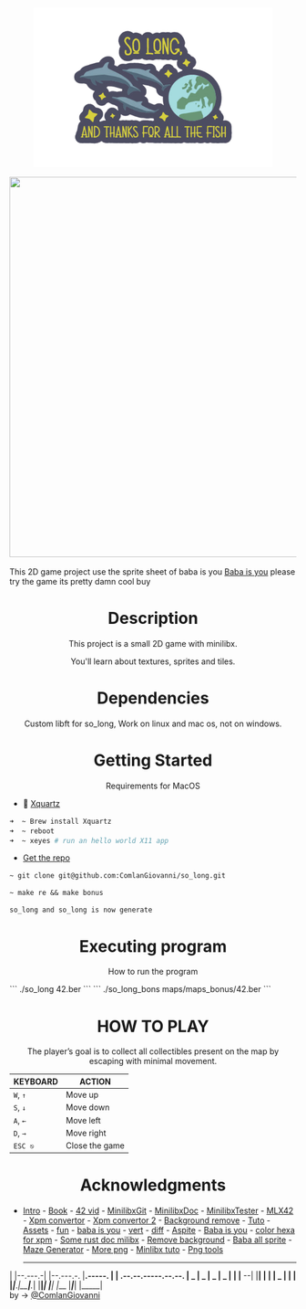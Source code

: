 <p align="center"><img height="280em" src="So_long_preview.png"></p>

<div align="center">
<img src="42_ber.gif" width="666" height="666" />
</div>

This 2D game project use the sprite sheet of baba is you [Baba is you](https://store.steampowered.com/app/736260/Baba_Is_You/) please try the game its pretty damn cool buy

<h1 align="center"> Description </h1>

<p align="center">This project is a small 2D game with minilibx.</p>
<p align="center">You'll learn about textures, sprites and tiles.</p>

<h1 align="center"> Dependencies </h1>

<p align="center">
Custom libft for so_long, Work on linux and mac os, not on windows.
</p>

<h1 align="center"> Getting Started </h1>

<p align="center">
Requirements for MacOS
</p>

 - 🚨 [Xquartz](https://www.xquartz.org/)

```bash
➜  ~ Brew install Xquartz
➜  ~ reboot
➜  ~ xeyes # run an hello world X11 app
```
- [Get the repo](git@github.com:ComlanGiovanni/so_long.git)
```
~ git clone git@github.com:ComlanGiovanni/so_long.git
```
```
~ make re && make bonus
```
```
so_long and so_long is now generate
```

<h1 align="center"> Executing program </h1>
<p align="center">
How to run the program
</p>
```
./so_long 42.ber
```
```
./so_long_bons maps/maps_bonus/42.ber
```
<h1 align="center">
HOW TO PLAY
</h1>

<p align="center">The player’s goal is to collect all collectibles present on the map by escaping with minimal movement.</p>

|KEYBOARD|ACTION|
|---|---|
|`W`, `↑`|Move up|
|`S`, `↓`|Move down|
|`A`, `←`|Move left|
|`D`, `→`|Move right|
|`ESC ⎋`|Close the game|




<h1 align="center"> Acknowledgments </h1>

* [Intro](https://www.youtube.com/watch?v=N_dUmDBfp6k) - [Book](https://www.amazon.fr/So-Long-Thanks-All-Fish/dp/1529034558) - [42 vid](https://elearning.intra.42.fr/notions/minilibx/subnotions) - [MinilibxGit](https://github.com/42Paris/minilibx-linux) - [MinilibxDoc](https://harm-smits.github.io/42docs/libs/minilibx/introduction.html) - [MinilibxTester](https://github.com/augustobecker/so_long_tester) - [MLX42](https://github.com/codam-coding-college/MLX42) - [Xpm convertor](https://convertio.co/fr/png-xpm/) - [Xpm convertor 2](https://anyconv.com/fr/convertisseur-de-png-en-xpm/) - [Background remove](https://www.remove.bg/) - [Tuto](https://achedeuzot.me/2014/12/20/installer-la-minilibx/) - [Assets](https://itch.io/game-assets/free/tag-sprites) - [fun](https://www.youtube.com/watch?v=OCh2l0J1uJk) - [baba is you](https://babaiswiki.fandom.com/wiki/Category:Nouns) - [vert](https://www.vertopal.com/) - [diff](https://www.diffchecker.com/) - [Aspite](https://www.aseprite.org/) - [Baba is you](https://hempuli.com/baba/) - [color hexa for xpm](https://www.color-hex.com/) - [Some rust doc milibx](https://docs.rs/minilibx/latest/minilibx/struct.Mlx.html) - [Remove background](https://www.remove.bg/fr/upload) - [Baba all sprite](https://www.spriters-resource.com/fullview/115231/) - [Maze Generator](https://www.dcode.fr/maze-generator) - [More png](https://www.vhv.rs/) - [Minlibx tuto](https://aurelienbrabant.fr/blog) - [Png tools](https://onlinepngtools.com=)

  __          __             __          __                      
 |  |--.---.-|  |--.---.-.  |__.-----.  |  |  .--.--.-----.--.--.
 |  _  |  _  |  _  |  _  |  |  |__ --|  |__|  |  |  |  _  |  |  |
 |_____|___._|_____|___._|  |__|_____|  |__|  |___  |_____|_____|
                                              |_____|      
by -> [@ComlanGiovanni](https://github.com/ComlanGiovanni)
